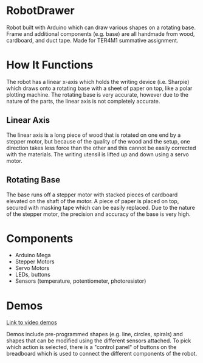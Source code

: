 # RobotDrawer
Robot built with Arduino which can draw various shapes on a rotating base. Frame and additional components (e.g. base) are all handmade from wood, cardboard, and duct tape. Made for TER4M1 summative assignment.

# How It Functions
The robot has a linear x-axis which holds the writing device (i.e. Sharpie) which draws onto a rotating base with a sheet of paper on top, like a polar plotting machine. The rotating base is very accurate, however due to the nature of the parts, the linear axis is not completely accurate.

## Linear Axis
The linear axis is a long piece of wood that is rotated on one end by a stepper motor, but because of the quality of the wood and the setup, one direction takes less force than the other and this cannot be easily corrected with the materials. The writing utensil is lifted up and down using a servo motor.

## Rotating Base
The base runs off a stepper motor with stacked pieces of cardboard elevated on the shaft of the motor. A piece of paper is placed on top, secured with masking tape which can be easily replaced. Due to the nature of the stepper motor, the precision and accuracy of the base is very high.

# Components
* Arduino Mega
* Stepper Motors
* Servo Motors
* LEDs, buttons
* Sensors (temperature, potentiometer, photoresistor)

# Demos
[Link to video demos](https://drive.google.com/drive/u/0/folders/1-3JdqukMYLsSpSDD1vsmEbRFhX1BaGcX)

Demos include pre-programmed shapes (e.g. line, circles, spirals) and shapes that can be modified using the different sensors attached. To pick which action is selected, there is a "control panel" of buttons on the breadboard which is used to connect the different components of the robot.
